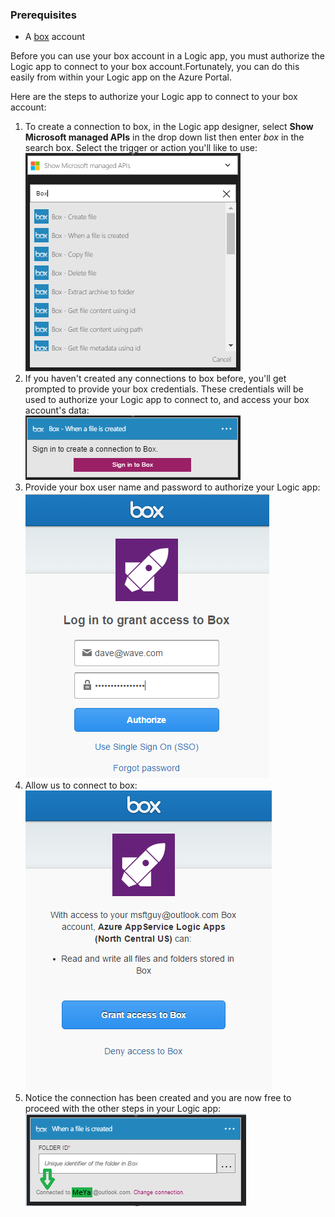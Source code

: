 ### Prerequisites

- A [box](http://box.com) account  


Before you can use your box account in a Logic app, you must authorize the Logic app to connect to your box account.Fortunately, you can do this easily from within your Logic app on the Azure Portal.  

Here are the steps to authorize your Logic app to connect to your box account:  
1. To create a connection to box, in the Logic app designer, select **Show Microsoft managed APIs** in the drop down list then enter *box* in the search box. Select the trigger or action you'll like to use:  
![box connection creation step](./media/connectors-create-api-box/box-1.png)  
2. If you haven't created any connections to box before, you'll get prompted to provide your box credentials. These credentials will be used to authorize your Logic app to connect to, and access your box account's data:  
![box connection creation step](./media/connectors-create-api-box/box-2.png)  
3. Provide your box user name and password to authorize your Logic app:  
 ![box connection creation step](./media/connectors-create-api-box/box-3.png)  
4. Allow us to connect to box:  
![box connection creation step](./media/connectors-create-api-box/box-4.png)  
5. Notice the connection has been created and you are now free to proceed with the other steps in your Logic app:  
![box connection creation step](./media/connectors-create-api-box/box-5.png)  
